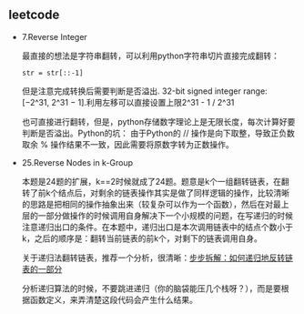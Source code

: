 ## leetcode

+ 7.Reverse Integer

  最直接的想法是字符串翻转，可以利用python字符串切片直接完成翻转：
  ```
  str = str[::-1]
  ```
  但是注意完成转换后需要判断是否溢出. 32-bit signed integer range: [−2^31,  2^31 − 1].利用左移可以直接设置上限2^31 - 1 / 2^31 

  也可直接进行翻转，但是，python存储数字理论上是无限长度，每次计算好要判断是否溢出。Python的坑： 由于Python的 // 操作是向下取整，导致正负数取余 % 操作结果不一致，因此需要将原数字转为正数操作。



+ 25.Reverse Nodes in k-Group
  
  本题是24题的扩展，k==2时候就成了24题。题意是k个一组翻转链表，在翻转了前k个结点后，对剩余的链表操作其实是做了同样逻辑的操作，比较清晰的思路是把相同的操作抽象出来（较复杂可以作为一个函数），然后在对最上层的一部分做操作的时候调用自身解决下一个小规模的问题，在写递归的时候注意递归出口的条件。在本题中，递归出口是本次调用链表中的结点个数小于k，之后的顺序是：翻转当前链表的前k个，对剩下的链表调用自身。
  
  关于递归法翻转链表，推荐一个分析，很清晰：[步步拆解：如何递归地反转链表的一部分](https://leetcode-cn.com/problems/reverse-linked-list-ii/solution/bu-bu-chai-jie-ru-he-di-gui-di-fan-zhuan-lian-biao/) 

  分析递归算法的时候，不要跳进递归（你的脑袋能压几个栈呀？），而是要根据函数定义，来弄清楚这段代码会产生什么结果。